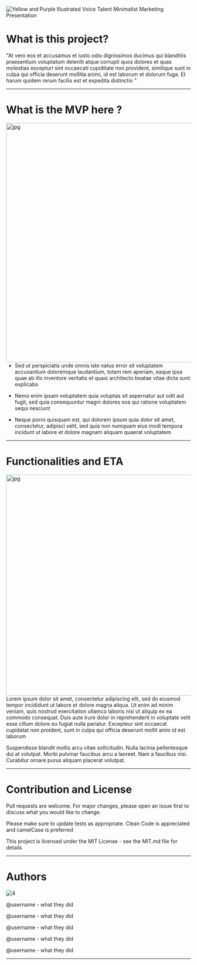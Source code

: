 ![Yellow and Purple Illustrated Voice Talent Minimalist Marketing Presentation](https://user-images.githubusercontent.com/82216693/122651624-ab3a0b80-d157-11eb-952d-7aceabcba813.jpg)

# What is this project? 

"At vero eos et accusamus et iusto odio dignissimos ducimus qui blanditiis praesentium voluptatum deleniti atque corrupti quos dolores et quas molestias excepturi sint occaecati cupiditate non provident, similique sunt in culpa qui officia deserunt mollitia animi, id est laborum et dolorum fuga. Et harum quidem rerum facilis est et expedita distinctio "


-----------------------------------------------------------------------------------------------------------------------------------------------------------------------------------


# What is the MVP here ?

<img hight="750" width="650" alt="jpg" align="right" src="https://user-images.githubusercontent.com/82216693/122651978-ce65ba80-d159-11eb-8843-8b90fd91b0ca.jpg"> 

- Sed ut perspiciatis unde omnis iste natus error sit voluptatem accusantium doloremque laudantium, totam rem aperiam, eaque ipsa quae ab illo inventore veritatis et quasi architecto beatae vitae dicta sunt explicabo

- Nemo enim ipsam voluptatem quia voluptas sit aspernatur aut odit aut fugit, sed quia consequuntur magni dolores eos qui ratione voluptatem sequi nesciunt 

- Neque porro quisquam est, qui dolorem ipsum quia dolor sit amet, consectetur, adipisci velit, sed quia non numquam eius modi tempora incidunt ut labore et dolore magnam aliquam quaerat voluptatem 

-----------------------------------------------------------------------------------------------------------------------------------------------------------------------------------

# Functionalities and ETA 

<img hight="700" width="600" alt="jpg" align="right" src="https://user-images.githubusercontent.com/82216693/122652209-32d54980-d15b-11eb-8fb5-4f1fce338b2a.jpg"> 

Lorem ipsum dolor sit amet, consectetur adipiscing elit, sed do eiusmod tempor incididunt ut labore et dolore magna aliqua. Ut enim ad minim veniam, quis nostrud exercitation ullamco laboris nisi ut aliquip ex ea commodo consequat. Duis aute irure dolor in reprehenderit in voluptate velit esse cillum dolore eu fugiat nulla pariatur. Excepteur sint occaecat cupidatat non proident, sunt in culpa qui officia deserunt mollit anim id est laborum

Suspendisse blandit mollis arcu vitae sollicitudin. Nulla lacinia pellentesque dui at volutpat. Morbi pulvinar faucibus arcu a laoreet. Nam a faucibus nisi. Curabitur ornare purus aliquam placerat volutpat.


 
---------------------------------------------------------------------------------------------------------------------------------------------------------------------------------




# Contribution and License
Pull requests are welcome. For major changes, please open an issue first to discuss what you would like to change.

Please make sure to update tests as appropriate. Clean Code is appreciated and camelCase is preferred  

This project is licensed under the MIT License - see the MIT.md file for details

-----------------------------------------------------------------------------------------------------------------------------------------------------------------------------------


# Authors

![4](https://user-images.githubusercontent.com/82216693/122652394-42a15d80-d15c-11eb-8fb4-a8ee9c126c75.jpg)

@username - what they did

@username - what they did

@username - what they did

@username - what they did

@username - what they did

---------------------------------------------------------------------------------------------------------------------------------------------------------------------------------

